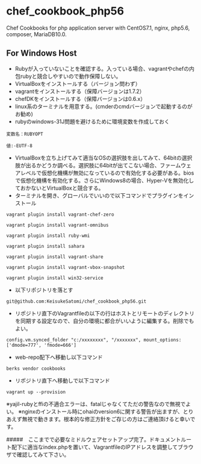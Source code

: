 # chef_cookbook_php56
Chef Cookbooks for php application server with CentOS7.1, nginx, php5.6, composer, MariaDB10.0.

For Windows Host
---------------
- Rubyが入っていないことを確認する。入っている場合、vagrantやchefの内包rubyと競合しやすいので動作保障しない。
- VirtualBoxをインストールする（バージョン問わず）
- vagrantをインストールする（保障バージョンは1.7.2）
- chefDKをインストールする（保障バージョンは0.6.x）
- linux系のターミナルを用意する。(cmderのcmdバージョンで起動するのがお勧め)
- rubyのwindows-31J問題を避けるために環境変数を作成しておく

 `変数名：RUBYOPT`

 `値:-EUTF-8`

- VirtualBoxを立ち上げてみて適当なOSの選択肢を出してみて、64bitの選択肢が出るかどうか調べる。選択肢に64bitが出てこない場合、ファームウェアレベルで仮想化機構が無効になっているので有効化する必要がある。biosで仮想化機構を有効化する。さらにWindows8の場合、Hyper-Vを無効化しておかないとVirtualBoxと競合する。
- ターミナルを開き、グローバルでいいので以下コマンドでプラグインをインストール

 `vagrant plugin install vagrant-chef-zero`

 `vagrant plugin install vagrant-omnibus`

 `vagrant plugin install ruby-wmi`

 `vagrant plugin install sahara`

 `vagrant plugin install vagrant-share`

 `vagrant plugin install vagrant-vbox-snapshot`

 `vagrant plugin install win32-service`

- 以下リポジトリを落とす

 `git@github.com:KeisukeSatomi/chef_cookbook_php56.git`

- リポジトリ直下のVagrantfileの以下の行はホストとリモートのディレクトリを同期する設定なので、自分の環境に都合がいいように編集する。削除でもよい。

 `config.vm.synced_folder "c:/xxxxxxxx", "/xxxxxxx", mount_options: ['dmode=777', 'fmode=666']`

- web-repo配下へ移動し以下コマンド

 `berks vendor cookbooks`

- リポジトリ直下へ移動しで以下コマンド

 `vagrant up --provision`

※yajil-rubyとffiの不適合エラーは、fatalじゃなくてただの警告なので無視でよい。
※nginxのインストール時にohaiのversion6に関する警告が出ますが、とりあえず無視で動きます。根本的な修正方針をご存じの方はご連絡頂けると幸いです。

#####　ここまでで必要なミドルウェアセットアップ完了。ドキュメントルート配下に適当なindex.phpを置いて、VagrantfileのIPアドレスを調整してブラウザで確認してみて下さい。
